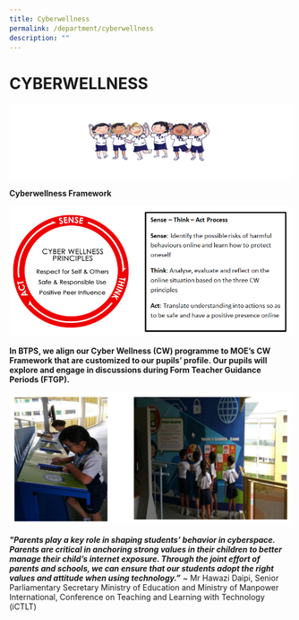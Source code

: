 ```yaml
---
title: Cyberwellness
permalink: /department/cyberwellness
description: ""
---
```

# CYBERWELLNESS

![](/images/mini%20p1.png)

**Cyberwellness Framework**

![](/images/P2.png)


**In BTPS, we align our Cyber Wellness (CW) programme to MOE’s CW Framework that are customized to our pupils’ profile. Our pupils will explore and engage in discussions during Form Teacher Guidance Periods (FTGP).**

![](/images/cyberwellness.png)

<em><strong>"Parents play a key role in shaping students’ behavior in cyberspace. Parents are critical in anchoring strong values in their children to better manage their child’s internet exposure. Through the joint effort of parents and schools, we can ensure that our students adopt the right values and attitude when using technology.”</strong></em> ~ Mr Hawazi Daipi, Senior Parliamentary Secretary Ministry of Education and Ministry of Manpower International, Conference on Teaching and Learning with Technology (iCTLT)